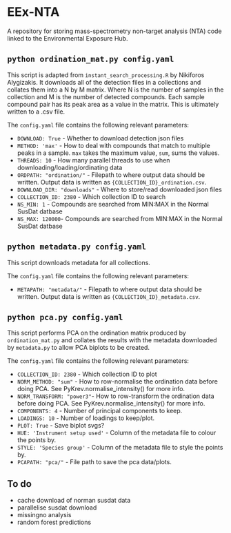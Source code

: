 # EEx-NTA
A repository for storing mass-spectrometry non-target analysis (NTA) code linked to the Environmental Exposure Hub. 

## ```python ordination_mat.py config.yaml```

This script is adapted from ```instant_search_processing.R``` by Nikiforos Alygizakis. It downloads all of the detection files in a collections and collates them into a N by M matrix. Where N is the number of samples in the collection and M is the number of detected compounds. Each sample compound pair has its peak area as a value in the matrix. This is ultimately written to a .csv file. 

The ```config.yaml``` file contains the following relevant parameters: 
* ```DOWNLOAD: True``` - Whether to download detection json files
* ```METHOD: 'max'``` - How to deal with compounds that match to multiple peaks in a sample. ```max``` takes the maximum value, ```sum```, sums the values. 
* ```THREADS: 10``` - How many parallel threads to use when downloading/loading/ordinating data
* ```ORDPATH: "ordination/"``` - Filepath to where output data should be written. Output data is written as ```{COLLECTION_ID}_ordination.csv```. 
* ```DOWNLOAD_DIR: "downloads"``` - Where to store/read downloaded json files
* ```COLLECTION_ID: 2380``` - Which collection ID to search
* ```NS_MIN: 1``` - Compounds are searched from MIN:MAX in the Normal SusDat datbase
* ```NS_MAX: 120000```- Compounds are searched from MIN:MAX in the Normal SusDat datbase

## ```python metadata.py config.yaml```

This script downloads metadata for all collections. 

The ```config.yaml``` file contains the following relevant parameters: 
* ```METAPATH: "metadata/"``` - Filepath to where output data should be written. Output data is written as ```{COLLECTION_ID}_metadata.csv```. 

## ```python pca.py config.yaml``` 

This script performs PCA on the ordination matrix produced by ```ordination_mat.py``` and collates the results with the metadata downloaded by ```metadata.py``` to allow PCA biplots to be created. 

The ```config.yaml``` file contains the following relevant parameters: 
* ```COLLECTION_ID: 2380``` - Which collection ID to plot
* ```NORM_METHOD: "sum"``` - How to row-normalise the ordination data before doing PCA. See PyKrev.normalise_intensity() for more info. 
* ```NORM_TRANSFORM: "power3"```- How to row-transform the ordination data before doing PCA. See PyKrev.normalise_intensity() for more info.
* ```COMPONENTS: 4``` - Number of principal components to keep.
* ```LOADINGS: 10``` - Number of loadings to keep/plot. 
* ```PLOT: True``` - Save biplot svgs?
* ```HUE: 'Instrument setup used'``` - Column of the metadata file to colour the points by. 
* ```STYLE: 'Species group'``` - Column of the metadata file to style the points by. 
* ```PCAPATH: "pca/"``` - File path to save the pca data/plots. 

## To do
* cache download of norman susdat data
* parallelise susdat download
* missingno analysis
* random forest predictions